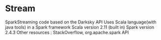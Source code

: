 # Stream
SparkStreaming code based on the Darksky API
Uses Scala language(with java tools) in a Spark framework
Scala version 2.11 (built in)
Spark version 2.4.3
Other resources : StackOverflow, org.apache.spark API
